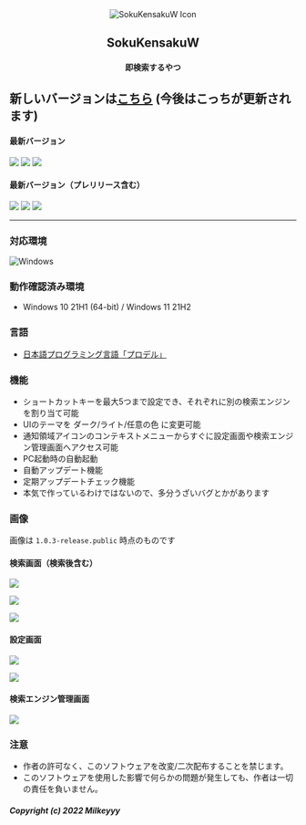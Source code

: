 <div align="center">
<img src="https://i.imgur.com/tkyqjyV.png" alt="SokuKensakuW Icon" title="SokuKensakuW">
</div>
<h2 align="center">SokuKensakuW</h2>
<h4 align="center">即検索するやつ</h4>

**新しいバージョンは[こちら](https://github.com/Milkeyyy/SearchLight-Releases) (今後はこっちが更新されます)**
---

#### 最新バージョン
![](https://img.shields.io/github/v/release/Milkeyyy/SokuKensakuW-Release?display_name=release&style=flat-square) ![](https://img.shields.io/github/v/tag/Milkeyyy/SokuKensakuW-Release?style=flat-square) ![](https://img.shields.io/github/release-date/Milkeyyy/SokuKensakuW-Release?style=flat-square)

#### 最新バージョン（プレリリース含む）
![](https://img.shields.io/github/v/release/Milkeyyy/SokuKensakuW-Release?display_name=release&include_prereleases&style=flat-square) ![](https://img.shields.io/github/v/tag/Milkeyyy/SokuKensakuW-Release?include_prereleases&style=flat-square) ![](https://img.shields.io/github/release-date-pre/Milkeyyy/SokuKensakuW-Release?style=flat-square)

---

### 対応環境
![Windows](https://img.shields.io/badge/-Windows-0078D6.svg?logo=windows&style=flat-square)

### 動作確認済み環境
- Windows 10 21H1 (64-bit) / Windows 11 21H2

### 言語
- [日本語プログラミング言語「プロデル」](https://rdr.utopiat.net/)

### 機能
- ショートカットキーを最大5つまで設定でき、それぞれに別の検索エンジンを割り当て可能
- UIのテーマを ダーク/ライト/任意の色 に変更可能
- 通知領域アイコンのコンテキストメニューからすぐに設定画面や検索エンジン管理画面へアクセス可能
- PC起動時の自動起動
- 自動アップデート機能
- 定期アップデートチェック機能
- 本気で作っているわけではないので、多分うざいバグとかがあります

### 画像
画像は `1.0.3-release.public` 時点のものです
#### 検索画面（検索後含む）
![](https://i.imgur.com/2XRH3kX.png)

![](https://i.imgur.com/oFyveC4.png)

![](https://i.imgur.com/eaLnfkG.png)


#### 設定画面
![](https://i.imgur.com/6tiu7EB.png)

![](https://i.imgur.com/MrrzH5x.png)

#### 検索エンジン管理画面
![](https://i.imgur.com/wTEIwY4.png)

### 注意
- 作者の許可なく、このソフトウェアを改変/二次配布することを禁じます。
- このソフトウェアを使用した影響で何らかの問題が発生しても、作者は一切の責任を負いません。

##### Copyright (c) 2022 Milkeyyy
